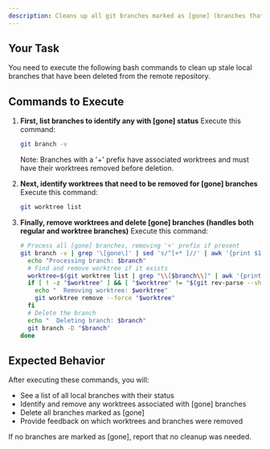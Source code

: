 ```yaml
---
description: Cleans up all git branches marked as [gone] (branches that have been deleted on the remote but still exist locally), including removing associated worktrees.
---
```


## Your Task

You need to execute the following bash commands to clean up stale local branches that have been deleted from the remote repository.

## Commands to Execute

1. **First, list branches to identify any with [gone] status**
   Execute this command:

   ```bash
   git branch -v
   ```

   Note: Branches with a '+' prefix have associated worktrees and must have their worktrees removed before deletion.

2. **Next, identify worktrees that need to be removed for [gone] branches**
   Execute this command:

   ```bash
   git worktree list
   ```

3. **Finally, remove worktrees and delete [gone] branches (handles both regular and worktree branches)**
   Execute this command:
   ```bash
   # Process all [gone] branches, removing '+' prefix if present
   git branch -v | grep '\[gone\]' | sed 's/^[+* ]//' | awk '{print $1}' | while read branch; do
     echo "Processing branch: $branch"
     # Find and remove worktree if it exists
     worktree=$(git worktree list | grep "\\[$branch\\]" | awk '{print $1}')
     if [ ! -z "$worktree" ] && [ "$worktree" != "$(git rev-parse --show-toplevel)" ]; then
       echo "  Removing worktree: $worktree"
       git worktree remove --force "$worktree"
     fi
     # Delete the branch
     echo "  Deleting branch: $branch"
     git branch -D "$branch"
   done
   ```

## Expected Behavior

After executing these commands, you will:

- See a list of all local branches with their status
- Identify and remove any worktrees associated with [gone] branches
- Delete all branches marked as [gone]
- Provide feedback on which worktrees and branches were removed

If no branches are marked as [gone], report that no cleanup was needed.
